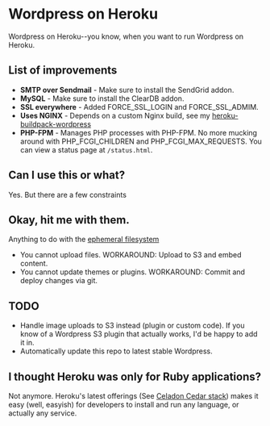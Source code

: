 # Wordpress on Heroku

Wordpress on Heroku--you know, when you want to run Wordpress on Heroku.

## List of improvements

* **SMTP over Sendmail** - Make sure to install the SendGrid addon.
* **MySQL** - Make sure to install the ClearDB addon.
* **SSL everywhere** - Added FORCE_SSL_LOGIN and FORCE_SSL_ADMIM.
* **Uses NGINX** - Depends on a custom Nginx build, see my [heroku-buildpack-wordpress](http://github.com/mchung/heroku-buildpack-wordpress)
* **PHP-FPM** - Manages PHP processes with PHP-FPM. No more mucking around with PHP_FCGI_CHILDREN and PHP_FCGI_MAX_REQUESTS.  You can view a status page at `/status.html`.

## Can I use this or what?

Yes. But there are a few constraints

## Okay, hit me with them.

Anything to do with the [ephemeral filesystem](http://devcenter.heroku.com/articles/dyno-isolation)

* You cannot upload files. WORKAROUND: Upload to S3 and embed content.
* You cannot update themes or plugins. WORKAROUND: Commit and deploy changes via git.

## TODO

* Handle image uploads to S3 instead (plugin or custom code). If you know of a Wordpress S3 plugin that actually works, I'd be happy to add it in.
* Automatically update this repo to latest stable Wordpress.

## I thought Heroku was only for Ruby applications?

Not anymore. Heroku's latest offerings (See [Celadon Cedar stack](http://devcenter.heroku.com/articles/cedar)) makes it easy (well, easyish) for developers to install and run any language, or actually any service.

